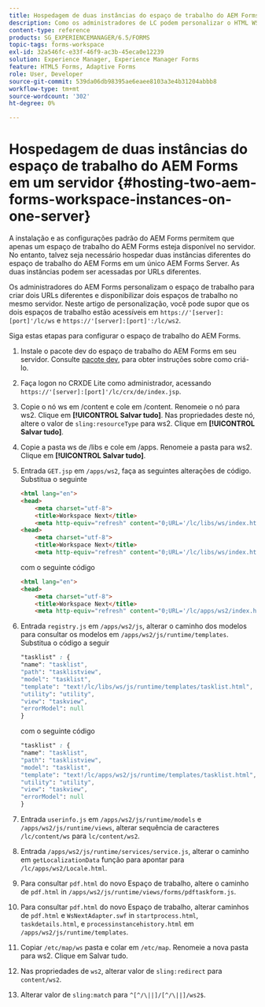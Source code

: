 ```yaml
---
title: Hospedagem de duas instâncias do espaço de trabalho do AEM Forms em um servidor
description: Como os administradores de LC podem personalizar o HTML WS para hospedar duas instâncias em um único servidor acessível por URLs diferentes.
content-type: reference
products: SG_EXPERIENCEMANAGER/6.5/FORMS
topic-tags: forms-workspace
exl-id: 32a546fc-e33f-46f9-ac3b-45eca0e12239
solution: Experience Manager, Experience Manager Forms
feature: HTML5 Forms, Adaptive Forms
role: User, Developer
source-git-commit: 539da06db98395ae6eaee8103a3e4b31204abbb8
workflow-type: tm+mt
source-wordcount: '302'
ht-degree: 0%

---
```


# Hospedagem de duas instâncias do espaço de trabalho do AEM Forms em um servidor {#hosting-two-aem-forms-workspace-instances-on-one-server}

A instalação e as configurações padrão do AEM Forms permitem que apenas um espaço de trabalho do AEM Forms esteja disponível no servidor. No entanto, talvez seja necessário hospedar duas instâncias diferentes do espaço de trabalho do AEM Forms em um único AEM Forms Server. As duas instâncias podem ser acessadas por URLs diferentes.

Os administradores do AEM Forms personalizam o espaço de trabalho para criar dois URLs diferentes e disponibilizar dois espaços de trabalho no mesmo servidor. Neste artigo de personalização, você pode supor que os dois espaços de trabalho estão acessíveis em `https://'[server]:[port]'/lc/ws` e `https://'[server]:[port]':/lc/ws2`.

Siga estas etapas para configurar o espaço de trabalho do AEM Forms.

1. Instale o pacote dev do espaço de trabalho do AEM Forms em seu servidor. Consulte [pacote dev](/help/forms/using/introduction-customizing-html-workspace.md#p-crx-package-p), para obter instruções sobre como criá-lo.
1. Faça logon no CRXDE Lite como administrador, acessando `https://'[server]:[port]'/lc/crx/de/index.jsp`.
1. Copie o nó ws em /content e cole em /content. Renomeie o nó para ws2. Clique em **[!UICONTROL Salvar tudo]**. Nas propriedades deste nó, altere o valor de `sling:resourceType` para ws2. Clique em **[!UICONTROL Salvar tudo]**.

1. Copie a pasta ws de /libs e cole em /apps. Renomeie a pasta para ws2. Clique em **[!UICONTROL Salvar tudo]**.
1. Entrada `GET.jsp` em `/apps/ws2`, faça as seguintes alterações de código. Substitua o seguinte

   ```html
   <html lang="en">
   <head>
       <meta charset="utf-8">
       <title>Workspace Next</title>
       <meta http-equiv="refresh" content="0;URL='/lc/libs/ws/index.html'" /><html lang="en">
   <head>
       <meta charset="utf-8">
       <title>Workspace Next</title>
       <meta http-equiv="refresh" content="0;URL='/lc/libs/ws/index.html'" />
   ```

   com o seguinte código

   ```html
   <html lang="en">
   <head>
       <meta charset="utf-8">
       <title>Workspace Next</title>
       <meta http-equiv="refresh" content="0;URL='/lc/apps/ws2/index.html'" />
   ```

1. Entrada `registry.js` em `/apps/ws2/js`, alterar o caminho dos modelos para consultar os modelos em `/apps/ws2/js/runtime/templates`. Substitua o código a seguir

   ```css
   "tasklist" : {
   "name": "tasklist",
   "path": "tasklistview",
   "model": "tasklist",
   "template": "text!/lc/libs/ws/js/runtime/templates/tasklist.html",
   "utility": "utility",
   "view": "taskview",
   "errorModel": null
   }
   ```

   com o seguinte código

   ```css
   "tasklist" : {
   "name": "tasklist",
   "path": "tasklistview",
   "model": "tasklist",
   "template": "text!/lc/apps/ws2/js/runtime/templates/tasklist.html",
   "utility": "utility",
   "view": "taskview",
   "errorModel": null
   }
   ```

1. Entrada `userinfo.js` em `/apps/ws2/js/runtime/models` e `/apps/ws2/js/runtime/views`, alterar sequência de caracteres `/lc/content/ws` para `lc/content/ws2`.

1. Entrada `/apps/ws2/js/runtime/services/service.js`, alterar o caminho em `getLocalizationData` função para apontar para `/lc/apps/ws2/Locale.html`.

1. Para consultar `pdf.html` do novo Espaço de trabalho, altere o caminho de `pdf.html` in `/apps/ws2/js/runtime/views/forms/pdftaskform.js`.

1. Para consultar `pdf.html` do novo Espaço de trabalho, alterar caminhos de `pdf.html` e `WsNextAdapter.swf` in `startprocess.html`, `taskdetails.html`, e `processinstancehistory.html` em `/apps/ws2/js/runtime/templates`.

1. Copiar `/etc/map/ws` pasta e colar em `/etc/map`. Renomeie a nova pasta para ws2. Clique em Salvar tudo.

1. Nas propriedades de `ws2`, alterar valor de `sling:redirect` para `content/ws2`.

1. Alterar valor de `sling:match` para `^[^/\||]/[^/\||]/ws2$`.
